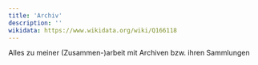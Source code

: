 ```yaml
---
title: 'Archiv'
description: ''
wikidata: https://www.wikidata.org/wiki/Q166118
---
```


Alles zu meiner (Zusammen-)arbeit mit Archiven bzw. ihren Sammlungen

